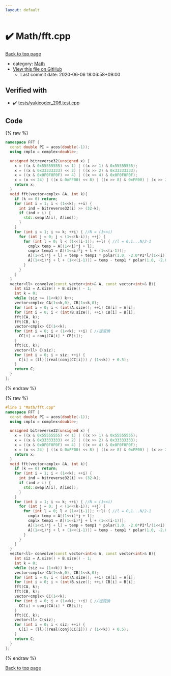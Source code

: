 ```yaml
---
layout: default
---
```


<!-- mathjax config similar to math.stackexchange -->
<script type="text/javascript" async
  src="https://cdnjs.cloudflare.com/ajax/libs/mathjax/2.7.5/MathJax.js?config=TeX-MML-AM_CHTML">
</script>
<script type="text/x-mathjax-config">
  MathJax.Hub.Config({
    TeX: { equationNumbers: { autoNumber: "AMS" }},
    tex2jax: {
      inlineMath: [ ['$','$'] ],
      processEscapes: true
    },
    "HTML-CSS": { matchFontHeight: false },
    displayAlign: "left",
    displayIndent: "2em"
  });
</script>

<script type="text/javascript" src="https://cdnjs.cloudflare.com/ajax/libs/jquery/3.4.1/jquery.min.js"></script>
<script src="https://cdn.jsdelivr.net/npm/jquery-balloon-js@1.1.2/jquery.balloon.min.js" integrity="sha256-ZEYs9VrgAeNuPvs15E39OsyOJaIkXEEt10fzxJ20+2I=" crossorigin="anonymous"></script>
<script type="text/javascript" src="../../assets/js/copy-button.js"></script>
<link rel="stylesheet" href="../../assets/css/copy-button.css" />


# :heavy_check_mark: Math/fft.cpp

<a href="../../index.html">Back to top page</a>

* category: <a href="../../index.html#a49950aa047c2292e989e368a97a3aae">Math</a>
* <a href="{{ site.github.repository_url }}/blob/master/Math/fft.cpp">View this file on GitHub</a>
    - Last commit date: 2020-06-06 18:06:58+09:00




## Verified with

* :heavy_check_mark: <a href="../../verify/tests/yukicoder_206.test.cpp.html">tests/yukicoder_206.test.cpp</a>


## Code

<a id="unbundled"></a>
{% raw %}
```cpp
namespace FFT {
  const double PI = acos(double(-1));
  using cmplx = complex<double>;

  unsigned bitreverse32(unsigned x) {
    x = ((x & 0x55555555) << 1) | ((x >> 1) & 0x55555555);
    x = ((x & 0x33333333) << 2) | ((x >> 2) & 0x33333333);
    x = ((x & 0x0F0F0F0F) << 4) | ((x >> 4) & 0x0F0F0F0F);
    x = (x << 24) | ((x & 0xFF00) << 8) | ((x >> 8) & 0xFF00) | (x >> 24);
    return x;
  }
  void fft(vector<cmplx> &A, int k){
    if (k == 0) return;
    for (int i = 1; i < (1<<k); ++i) { 
      int ind = bitreverse32(i) >> (32-k);
      if (ind > i) {
        std::swap(A[i], A[ind]);
      }  
    }
    for (int i = 1; i <= k; ++i) { //N = (1<<i)
      for (int j = 0; j < (1<<(k-i)); ++j) { 
        for (int l = 0; l < (1<<(i-1)); ++l) { //l = 0,1...N/2-1
          cmplx temp = A[(1<<i)*j + l];
          cmplx temp1 = A[(1<<i)*j + l + (1<<(i-1))];
          A[(1<<i)*j + l] = temp + temp1 * polar(1.0, -2.0*PI*l/(1<<i));
          A[(1<<i)*j + l + (1<<(i-1))] = temp - temp1 * polar(1.0, -2.0*PI*l/(1<<i));
        }
      }
    }
  }
  vector<ll> convolve(const vector<int>& A, const vector<int>& B){
    int siz = A.size() + B.size() - 1;
    int k = 0;
    while (siz >= (1<<k)) k++;
    vector<cmplx> CA(1<<k,0), CB(1<<k,0);
    for (int i = 0; i < (int)A.size(); ++i) CA[i] = A[i];
    for (int i = 0; i < (int)B.size(); ++i) CB[i] = B[i];
    fft(CA, k);
    fft(CB, k);
    vector<cmplx> CC(1<<k);
    for (int i = 0; i < (1<<k); ++i) { //逆変換
      CC[i] = conj(CA[i] * CB[i]);
    }
    fft(CC, k);
    vector<ll> C(siz);
    for (int i = 0; i < siz; ++i) {
      C[i] = (ll)((real(conj(CC[i])) / (1<<k)) + 0.5);
    }
    return C;
  }
};
```
{% endraw %}

<a id="bundled"></a>
{% raw %}
```cpp
#line 1 "Math/fft.cpp"
namespace FFT {
  const double PI = acos(double(-1));
  using cmplx = complex<double>;

  unsigned bitreverse32(unsigned x) {
    x = ((x & 0x55555555) << 1) | ((x >> 1) & 0x55555555);
    x = ((x & 0x33333333) << 2) | ((x >> 2) & 0x33333333);
    x = ((x & 0x0F0F0F0F) << 4) | ((x >> 4) & 0x0F0F0F0F);
    x = (x << 24) | ((x & 0xFF00) << 8) | ((x >> 8) & 0xFF00) | (x >> 24);
    return x;
  }
  void fft(vector<cmplx> &A, int k){
    if (k == 0) return;
    for (int i = 1; i < (1<<k); ++i) { 
      int ind = bitreverse32(i) >> (32-k);
      if (ind > i) {
        std::swap(A[i], A[ind]);
      }  
    }
    for (int i = 1; i <= k; ++i) { //N = (1<<i)
      for (int j = 0; j < (1<<(k-i)); ++j) { 
        for (int l = 0; l < (1<<(i-1)); ++l) { //l = 0,1...N/2-1
          cmplx temp = A[(1<<i)*j + l];
          cmplx temp1 = A[(1<<i)*j + l + (1<<(i-1))];
          A[(1<<i)*j + l] = temp + temp1 * polar(1.0, -2.0*PI*l/(1<<i));
          A[(1<<i)*j + l + (1<<(i-1))] = temp - temp1 * polar(1.0, -2.0*PI*l/(1<<i));
        }
      }
    }
  }
  vector<ll> convolve(const vector<int>& A, const vector<int>& B){
    int siz = A.size() + B.size() - 1;
    int k = 0;
    while (siz >= (1<<k)) k++;
    vector<cmplx> CA(1<<k,0), CB(1<<k,0);
    for (int i = 0; i < (int)A.size(); ++i) CA[i] = A[i];
    for (int i = 0; i < (int)B.size(); ++i) CB[i] = B[i];
    fft(CA, k);
    fft(CB, k);
    vector<cmplx> CC(1<<k);
    for (int i = 0; i < (1<<k); ++i) { //逆変換
      CC[i] = conj(CA[i] * CB[i]);
    }
    fft(CC, k);
    vector<ll> C(siz);
    for (int i = 0; i < siz; ++i) {
      C[i] = (ll)((real(conj(CC[i])) / (1<<k)) + 0.5);
    }
    return C;
  }
};

```
{% endraw %}

<a href="../../index.html">Back to top page</a>

